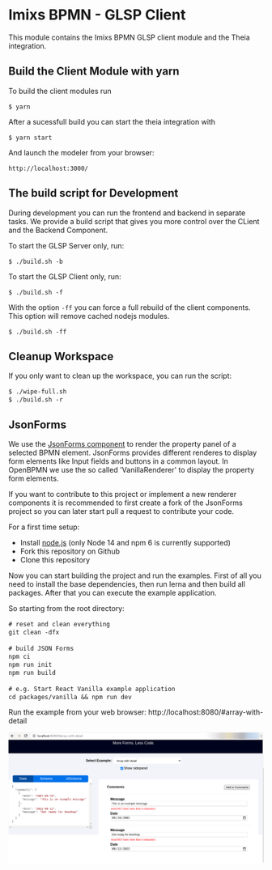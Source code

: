 # Imixs BPMN - GLSP Client

This module contains the Imixs BPMN GLSP client module and the Theia integration. 

## Build the Client Module with yarn

To build the client modules run

	$ yarn

After a sucessfull build you can start the theia integration with 

	$ yarn start

And launch the modeler from your browser:

	http://localhost:3000/



## The build script for Development

During development you can run the frontend and backend in separate tasks. We provide a build script that gives you more control over the CLient and the Backend Component. 

To start the GLSP Server only, run:

	$ ./build.sh -b

To start the GLSP Client only, run:

	$ ./build.sh -f

With the option `-ff` you can force a full rebuild of the client components. This option will remove cached nodejs modules. 

	$ ./build.sh -ff
	
	
## Cleanup Workspace

If you only want to clean up the workspace, you can run the script:

	$ ./wipe-full.sh
	$ ./build.sh -r

## JsonForms

We use the [JsonForms component](https://github.com/eclipsesource/jsonforms) to render the property panel of a selected BPMN element. 
JsonForms provides different renderes to display form elements like Input fields and buttons in a common layout. In OpenBPMN we use the so called 'VanillaRenderer' to display the property form elements.

If you want to contribute to this project or implement a new renderer components it is recommended to first create a fork of the JsonForms project so you can later start pull a request to contribute your code.

For a first time setup:

* Install [node.js](https://nodejs.org/) (only Node 14 and npm 6 is currently supported)
* Fork this repository on Github 
* Clone this repository

Now you can start building the project and run the examples. First of all you need to install the base dependencies, then run lerna and then build all packages. After that you can execute the example application.

So starting from the root directory:

	# reset and clean everything
	git clean -dfx

	# build JSON Forms
	npm ci
	npm run init
	npm run build

	# e.g. Start React Vanilla example application
	cd packages/vanilla && npm run dev 

Run the example from your web browser: http://localhost:8080/#array-with-detail

<img src="../doc/images/jsonforms/example-01.png" />
